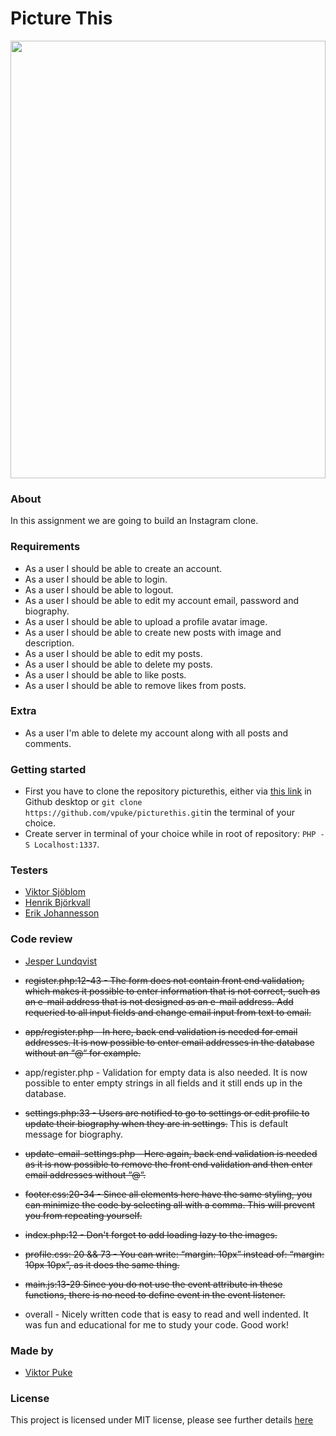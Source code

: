 # Picture This
<img src="https://media.giphy.com/media/6LzPPnutAquju/giphy.gif" width="100%" height ="700vh">

### About

In this assignment we are going to build an Instagram clone. 

### Requirements

* As a user I should be able to create an account. 
* As a user I should be able to login.
* As a user I should be able to logout.
* As a user I should be able to edit my account email, password and biography.
* As a user I should be able to upload a profile avatar image.
* As a user I should be able to create new posts with image and description.
* As a user I should be able to edit my posts.
* As a user I should be able to delete my posts.
* As a user I should be able to like posts.
* As a user I should be able to remove likes from posts.

### Extra

* As a user I'm able to delete my account along with all posts and comments.

### Getting started

* First you have to clone the repository picturethis, either via [this link](https://github.com/vpuke/picturethis) in Github desktop or `git clone https://github.com/vpuke/picturethis.git`in the terminal of your choice.
* Create server in terminal of your choice while in root of repository: ```PHP -S Localhost:1337```.

### Testers

* [Viktor Sjöblom](https://github.com/viktorsjoblom) 
* [Henrik Björkvall](https://github.com/henricbjork)
* [Erik Johannesson](https://github.com/Erik-joh)

### Code review

* [Jesper Lundqvist](https://github.com/jesperlndqvst) 

* <strike>register.php:12-43 - The form does not contain front end validation, which makes it possible to enter information that is not correct, such as an e-mail address that is not designed as an e-mail address. Add requeried to all input fields and change email input from text to email.</strike>

* <strike>app/register.php - In here, back end validation is needed for email addresses. It is now possible to enter email addresses in the database without an “@“ for example.</strike>

* app/register.php - Validation for empty data is also needed. It is now possible to enter empty strings in all fields and it still ends up in the database.

* <strike>settings.php:33 - Users are notified to go to settings or edit profile to update their biography when they are in settings.</strike> This is default message for biography.

* <strike>update-email-settings.php - Here again, back end validation is needed as it is now possible to remove the front end validation and then enter email addresses without “@“.</strike>

* <strike>footer.css:20-34 - Since all elements here have the same styling, you can minimize the code by selecting all with a comma. This will prevent you from repeating yourself.</strike>

* <strike>index.php:12 - Don't forget to add loading lazy to the images.</strike>

* <strike>profile.css: 20 && 73 - You can write: “margin: 10px” instead of: “margin: 10px 10px”, as it does the same thing.</strike>

* <strike>main.js:13-29 Since you do not use the event attribute in these functions, there is no need to define event in the event listener.</strike>

* overall - Nicely written code that is easy to read and well indented. It was fun and educational for me to study your code. Good work!

### Made by

* [Viktor Puke](https://github.com/vpuke) 

### License

This project is licensed under MIT license, please see further details [here](https://github.com/Vpuke/picturethis/blob/master/LICENSE)
